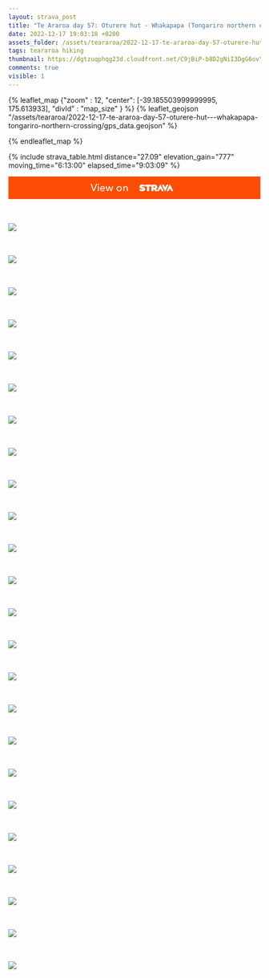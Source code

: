 ```yaml
---
layout: strava_post
title: "Te Araroa day 57: Oturere hut - Whakapapa (Tongariro northern crossing)"
date: 2022-12-17 19:03:18 +0200
assets_folder: /assets/teararoa/2022-12-17-te-araroa-day-57-oturere-hut---whakapapa-tongariro-northern-crossing
tags: teararoa hiking
thumbnail: https://dgtzuqphqg23d.cloudfront.net/C9jBiP-b8D2gNiI3DgG6ovYvdLG-EDysBQJaiq7Sk5A-1024x768.jpg
comments: true
visible: 1
---
```



{% leaflet_map {"zoom" : 12,
                  "center": [-39.185503999999995, 175.613933],
                 "divId" : "map_size" } %}
    {% leaflet_geojson "/assets/teararoa/2022-12-17-te-araroa-day-57-oturere-hut---whakapapa-tongariro-northern-crossing/gps_data.geojson" %}

{% endleaflet_map %}





{% include strava_table.html distance="27.09" elevation_gain="777" moving_time="6:13:00" elapsed_time="9:03:09" %}

[![](/assets/strava.jpg)](https://www.strava.com/activities/8261284614)


<br />

![](https://dgtzuqphqg23d.cloudfront.net/C9jBiP-b8D2gNiI3DgG6ovYvdLG-EDysBQJaiq7Sk5A-1024x768.jpg)


<br />

![](https://dgtzuqphqg23d.cloudfront.net/8u3gGtl5uT9knBrv7jQ5J7SH8J20qdfeeGEE21AiN98-1024x768.jpg)


<br />

![](https://dgtzuqphqg23d.cloudfront.net/15_NZbmMCnEt6TzWtKXEOJhTPSMumW0s18ySyUuTmBc-1024x768.jpg)


<br />

![](https://dgtzuqphqg23d.cloudfront.net/NOVXtI3k-xA3KOlFiPNaFXWwYGAiDrcRC7XVIEoRF2A-768x1024.jpg)


<br />

![](https://dgtzuqphqg23d.cloudfront.net/vIvOFBITftw-VzRQEYyBHMh1gX13zvQRWtUET94LxHI-768x1024.jpg)


<br />

![](https://dgtzuqphqg23d.cloudfront.net/_2cl_WyqWFqN8IkmrQpKu_ZWMnAhfWAp0OOZUNbIIY0-768x1024.jpg)


<br />

![](https://dgtzuqphqg23d.cloudfront.net/htzv-2aqbqKiiHvDXceFCJMxVRo-rPqDBiqLIhfy4L8-1024x768.jpg)


<br />

![](https://dgtzuqphqg23d.cloudfront.net/hSL5x4OIzJXdV4Jlgild1kuBhaXHmpcFA8EUSO_PNDs-1024x768.jpg)


<br />

![](https://dgtzuqphqg23d.cloudfront.net/hPDhI2VV5F5G-lO7EyxkGPySpNYSE-o_FTV4rlYox88-768x1024.jpg)


<br />

![](https://dgtzuqphqg23d.cloudfront.net/vXZzFE_9u8avUwL3qbtTZzPGJwHzZsfPzSGH6HsQFSs-1024x768.jpg)


<br />

![](https://dgtzuqphqg23d.cloudfront.net/x9KzdqM5iqHiM4N7SQeVq4CQ6FeHW-R-K6FBMMhkOpE-1024x768.jpg)


<br />

![](https://dgtzuqphqg23d.cloudfront.net/AqaNuBTnqH9L-Jakh2WhXx-m_Eexp5B9VrxtG-u_oQc-1024x768.jpg)


<br />

![](https://dgtzuqphqg23d.cloudfront.net/h3FhO9HizxhdSKXk3TLXq-d9581TnyLQLNBuOjrBdZk-1024x768.jpg)


<br />

![](https://dgtzuqphqg23d.cloudfront.net/FpPxgxVFsdQb-_UVBXQ3GmfJnV4VjsooqQszOB_T0QQ-1024x768.jpg)


<br />

![](https://dgtzuqphqg23d.cloudfront.net/7BSf9jA0vpt1fx48PmOKEkoaHJrc3PQo5crJ7eETp3M-1024x768.jpg)


<br />

![](https://dgtzuqphqg23d.cloudfront.net/TEYU96x8Ktz3pP_gqm_KMl971g3csbycnk0tdD1prg8-1024x768.jpg)


<br />

![](https://dgtzuqphqg23d.cloudfront.net/JyljPlcqB4MguJGc9ZEK_wydYVriRARf1niJt5LXVp8-1024x768.jpg)


<br />

![](https://dgtzuqphqg23d.cloudfront.net/a-LEpAvsaz_YYyBNdFbxL5Pm0J_-mlz_4LcOE0QdZSI-1024x768.jpg)


<br />

![](https://dgtzuqphqg23d.cloudfront.net/KeBzlNcsROagCPuNqSyU2AjkcwvePUbrFzUWpFG8UmE-768x1024.jpg)


<br />

![](https://dgtzuqphqg23d.cloudfront.net/he8R0pSMkPvlVgPzCK56TzIQXVIgWiH5yruOUzLD7eY-768x1024.jpg)


<br />

![](https://dgtzuqphqg23d.cloudfront.net/x2DtqGVCWS92j4hgJoUwGOSKj9YQBHaTH58q3nW993c-1024x768.jpg)


<br />

![](https://dgtzuqphqg23d.cloudfront.net/uAuEyJ1fpv7k_GEFP06NY6gBA-WtQrG18pyJvJHvPgg-768x1024.jpg)


<br />

![](https://dgtzuqphqg23d.cloudfront.net/Zmq0pKsdIdLvgXIj5bbATfDuQhHgy0eg2qcq0Ks3ICQ-1024x768.jpg)


<br />

![](https://dgtzuqphqg23d.cloudfront.net/ufu179-2NHIjzYgaEWnBt5-rSu0xnl0U7j7ZIWxX01Q-1024x768.jpg)
